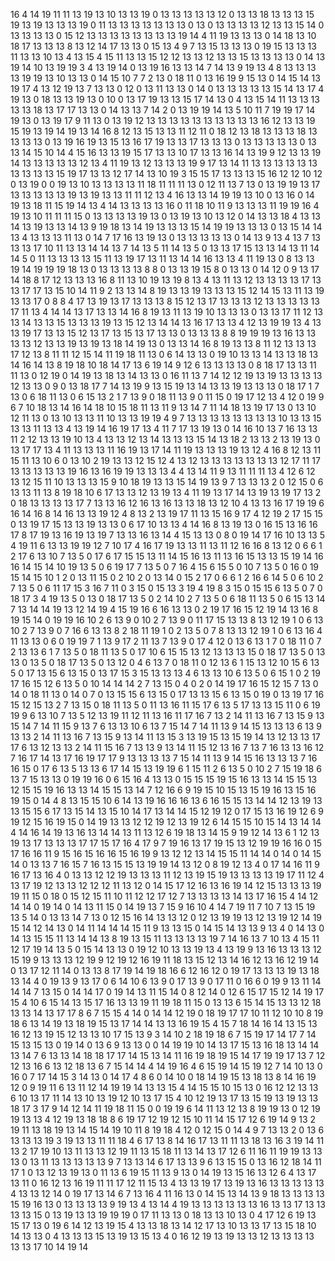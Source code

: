 16
4
14
19
11
11
13
19
13
10
13
13
19
0
13
13
13
13
13
12
0
13
13
18
13
13
13
15
19
13
19
13
13
13
19
0
11
13
13
13
13
13
13
13
0
13
0
13
13
13
13
12
13
13
15
14
0
13
13
13
13
0
15
12
13
13
13
13
13
13
13
13
19
14
4
11
19
13
13
13
0
14
18
13
10
18
17
13
13
13
8
13
12
14
17
13
13
0
15
13
4
9
7
13
15
13
13
13
0
19
15
13
13
13
11
13
13
10
13
4
13
15
4
15
11
13
13
15
12
12
13
13
12
13
13
15
13
13
13
13
0
14
13
19
14
10
13
19
19
3
4
13
19
14
0
13
19
16
13
13
14
7
14
13
9
19
13
4
8
13
13
13
13
19
19
13
10
13
13
0
14
15
10
7
7
2
13
0
18
11
0
13
16
19
9
15
13
0
14
15
14
13
19
17
4
13
12
19
13
7
13
13
0
12
0
13
11
13
13
0
14
0
13
13
13
13
13
15
14
13
17
4
19
13
0
18
13
13
19
13
0
10
0
13
17
19
13
13
15
17
14
13
0
4
13
15
14
11
13
13
13
13
13
18
13
17
17
13
13
0
14
13
13
7
14
2
0
13
19
19
14
13
5
10
11
7
19
19
17
14
19
13
0
13
19
17
9
11
13
0
13
19
12
13
13
13
13
13
13
13
13
13
13
16
12
13
13
19
15
19
13
19
14
19
13
14
16
8
12
13
15
13
13
11
12
11
0
18
12
13
18
13
13
13
18
13
13
13
13
0
13
19
16
19
13
15
13
16
17
19
13
13
17
13
13
13
0
13
13
13
13
13
0
13
13
14
15
10
14
4
15
16
13
13
19
15
17
13
13
10
17
13
13
16
14
13
19
9
12
13
13
19
14
13
13
13
13
13
12
13
4
11
19
13
12
13
13
13
19
9
17
13
14
11
13
13
13
13
13
13
13
13
13
13
15
19
17
13
13
12
17
14
13
10
19
3
15
15
17
13
13
13
15
16
12
12
10
12
0
13
19
0
0
19
13
10
13
13
13
13
11
18
11
11
11
13
0
12
11
13
7
13
0
13
19
19
13
17
13
13
13
13
13
19
13
19
13
13
11
11
12
13
4
16
13
13
14
19
19
13
10
0
13
16
0
14
19
13
18
11
15
19
14
13
4
14
13
13
13
13
16
0
11
18
10
11
9
13
13
13
11
19
19
16
4
19
13
10
11
11
11
15
0
13
13
13
13
19
13
0
13
19
13
10
13
12
0
14
13
13
18
4
13
13
14
13
19
13
13
14
13
9
19
18
13
14
19
13
13
13
15
14
19
19
13
13
13
0
13
15
14
14
13
4
13
13
13
11
13
0
14
7
17
16
13
19
13
0
13
13
13
13
13
0
14
13
9
13
4
13
7
13
13
13
17
10
11
13
13
14
14
13
7
14
13
5
11
14
13
5
0
13
13
17
15
13
13
14
13
11
14
14
5
0
11
13
13
13
13
15
11
13
19
17
13
11
13
14
14
16
13
13
4
11
19
13
0
8
13
13
19
14
19
19
19
18
13
0
13
13
13
13
8
8
0
13
13
19
15
8
0
13
13
0
14
12
0
9
13
17
14
18
8
17
12
13
13
13
16
8
11
13
10
19
13
19
8
13
4
13
11
13
12
13
13
13
13
17
13
13
17
17
13
15
10
14
11
9
2
13
13
14
8
19
13
13
19
13
13
13
15
12
14
15
13
11
13
19
13
13
17
0
8
8
4
17
13
19
13
17
13
13
13
8
15
12
13
17
13
13
13
12
13
13
13
13
13
17
11
13
4
14
14
13
17
13
13
14
16
8
19
13
11
13
19
10
13
13
13
0
13
13
17
11
12
13
13
14
13
13
15
13
13
13
19
13
15
12
13
14
14
13
16
17
13
13
4
12
13
19
19
13
4
13
13
19
17
13
13
15
12
13
17
13
15
13
17
13
13
0
13
13
13
8
8
19
19
19
13
16
13
13
13
13
12
13
13
19
13
19
13
18
14
19
13
0
13
13
14
16
8
19
13
13
8
11
12
13
13
13
17
12
13
8
11
11
12
15
14
11
19
18
11
13
0
6
14
13
13
0
19
10
13
13
14
13
13
18
13
14
16
14
13
8
19
18
10
18
14
17
13
6
19
14
9
12
6
13
13
13
13
0
8
18
17
13
13
11
11
13
0
12
19
0
14
19
13
18
13
14
13
13
0
16
11
13
7
14
12
12
19
13
19
13
13
13
13
12
13
13
0
9
0
13
18
17
7
14
13
19
9
13
15
19
13
14
13
13
19
13
13
13
0
18
17
1
7
13
0
6
18
11
13
0
6
15
13
2
1
7
13
9
0
18
11
13
9
0
11
15
0
19
17
12
13
4
12
0
19
9
6
7
10
18
13
14
16
14
18
10
15
18
11
13
11
9
13
14
7
11
14
18
13
19
17
13
0
13
10
12
11
13
0
13
10
13
13
11
10
13
13
19
19
4
9
7
13
13
13
13
13
13
13
13
10
13
13
15
13
13
11
13
13
4
13
19
14
16
19
17
13
4
11
7
17
13
19
13
0
14
16
10
13
7
16
13
13
11
2
12
13
13
19
10
13
4
13
13
12
13
14
13
13
13
15
14
13
18
2
13
13
2
13
19
13
0
13
17
17
13
4
11
13
13
13
11
16
19
13
17
14
11
19
13
13
13
19
13
12
4
16
8
12
13
11
15
11
13
10
6
0
13
10
2
19
13
13
12
15
12
4
13
12
13
13
13
13
13
13
13
12
17
11
17
13
13
13
13
13
19
16
13
16
19
19
13
13
13
4
4
13
14
11
9
13
11
11
11
13
4
12
6
12
13
12
15
11
10
13
13
13
15
9
10
18
19
13
13
15
14
19
13
9
7
13
13
13
2
0
12
15
0
6
13
13
11
13
8
19
18
10
6
17
13
13
12
13
19
13
4
11
19
13
17
14
13
19
13
19
17
13
2
0
18
13
13
13
13
17
7
13
13
16
12
16
13
16
13
13
18
13
12
10
4
13
13
16
17
19
19
6
16
14
16
8
14
16
13
13
19
12
4
8
13
2
13
19
17
11
13
15
16
9
17
4
12
19
2
17
15
15
0
13
19
17
15
13
13
19
13
13
0
6
17
10
13
13
4
14
16
8
13
19
13
0
16
15
13
16
16
17
8
17
19
13
16
19
13
19
7
13
13
16
13
14
4
15
13
13
0
8
0
19
14
17
16
10
13
13
5
4
19
11
6
13
13
19
19
12
7
10
17
4
16
17
19
13
13
11
13
11
12
16
16
8
13
12
0
6
6
1
2
17
6
13
10
7
13
5
0
17
6
17
15
15
13
11
14
15
16
13
11
13
16
15
13
13
15
19
14
16
16
14
15
14
10
19
13
5
0
6
19
17
7
13
5
0
7
16
4
15
6
15
5
0
10
7
13
5
0
16
0
19
15
14
15
10
1
2
0
13
11
15
0
2
10
2
0
13
14
0
15
2
17
0
6
6
1
2
16
6
14
5
0
6
10
2
7
13
5
0
6
11
17
15
3
16
7
11
0
3
15
0
15
13
3
19
4
19
8
3
15
0
15
15
6
13
5
0
7
0
18
17
3
4
19
13
5
0
13
0
18
17
13
5
0
2
14
10
2
7
13
5
0
6
18
11
13
5
0
6
15
13
14
7
13
14
14
19
13
12
14
19
4
15
19
16
6
16
13
13
0
2
19
17
16
15
12
19
14
13
16
8
19
15
14
0
19
19
16
10
2
6
13
9
0
10
2
7
13
9
0
11
17
15
13
13
8
13
12
19
1
0
6
13
10
2
7
13
9
0
7
16
6
13
13
8
2
18
11
19
1
0
2
13
5
0
7
8
13
13
12
19
1
0
6
13
16
4
11
13
13
0
6
0
19
19
7
1
13
9
17
2
11
13
7
13
9
0
17
4
12
0
13
6
13
1
7
0
18
11
0
7
2
13
13
6
1
7
13
5
0
18
11
13
5
0
17
10
6
15
15
13
12
13
13
13
15
0
18
17
13
5
0
13
13
0
13
5
0
18
17
13
5
0
13
12
0
4
6
13
7
0
18
11
0
12
13
6
1
15
13
12
10
15
6
13
5
0
17
13
15
6
13
15
0
13
17
15
3
15
13
13
13
4
6
13
13
10
6
13
5
0
6
15
1
0
2
19
17
16
15
12
6
13
5
0
10
14
14
14
2
7
13
15
0
4
0
2
0
14
19
17
16
15
12
15
7
13
0
14
0
18
11
13
0
14
0
7
0
13
15
15
6
13
15
0
17
13
13
15
6
13
15
0
19
0
13
19
17
16
15
12
15
13
2
7
13
15
0
18
11
13
5
0
11
13
16
11
15
17
6
13
5
17
13
13
15
11
0
6
19
19
9
6
13
10
7
13
5
12
13
19
11
12
11
13
16
11
17
16
7
13
2
14
11
13
16
7
13
15
9
13
15
14
7
14
11
15
9
13
7
6
13
13
10
6
13
7
15
14
7
14
11
13
9
14
15
13
13
13
6
13
9
13
13
2
14
11
13
16
7
13
15
9
13
14
11
13
15
3
13
19
15
13
15
19
14
13
12
13
13
17
17
6
13
12
13
13
2
14
11
15
16
7
13
13
9
13
14
11
15
12
13
16
7
13
7
16
13
13
16
12
7
16
17
14
13
17
16
19
17
17
9
13
13
13
13
7
15
14
11
13
9
14
15
16
13
13
13
7
16
16
15
0
17
6
13
5
13
13
6
17
14
15
13
19
19
6
1
15
11
2
6
13
5
0
10
2
7
15
19
18
6
13
7
15
13
13
0
19
19
16
0
6
15
16
4
13
13
0
15
15
15
19
15
16
13
13
14
15
15
13
12
15
15
19
16
13
13
14
15
15
13
14
7
12
16
6
9
19
15
10
15
13
15
19
16
13
15
16
19
15
0
14
4
8
13
15
15
10
6
14
13
19
16
16
16
13
6
16
15
15
13
14
14
12
13
19
13
13
15
15
6
17
13
15
14
13
15
10
14
17
13
14
14
15
12
19
12
0
17
15
13
16
19
12
6
9
19
12
15
16
19
15
0
14
19
13
13
12
12
19
12
13
19
12
6
14
15
15
10
15
14
13
14
14
4
14
16
14
19
13
16
13
14
14
13
11
13
12
6
19
18
13
14
15
9
19
12
14
13
6
1
12
13
19
13
17
13
13
13
17
17
15
17
16
4
17
9
7
19
16
13
17
19
15
13
12
19
19
16
16
0
15
17
16
16
11
9
15
16
15
16
16
15
16
19
9
13
12
12
13
14
15
15
11
14
14
0
14
0
14
15
14
0
13
13
7
16
15
7
16
13
15
15
13
19
19
14
13
12
0
8
19
12
13
4
0
17
14
16
11
9
16
17
13
16
4
0
13
13
12
12
19
13
13
13
11
12
13
19
15
19
13
13
13
13
19
17
11
12
4
13
17
19
12
13
13
12
12
12
11
13
12
0
14
15
17
12
16
13
16
19
14
12
15
13
13
13
19
19
11
15
0
18
0
15
12
15
11
10
11
12
12
17
12
7
13
13
13
13
14
13
17
16
15
4
14
12
14
14
0
19
14
0
14
13
11
15
0
14
19
13
7
15
9
16
10
4
14
7
19
11
7
10
7
13
15
19
13
5
14
0
13
13
14
7
13
0
12
15
16
14
13
13
12
0
12
13
19
19
13
12
13
19
12
14
19
15
14
12
14
13
0
14
11
14
14
14
15
11
9
13
13
15
0
14
15
14
13
13
9
13
4
0
14
13
0
14
13
15
15
11
13
14
14
13
8
19
13
15
11
13
13
13
13
19
7
14
16
13
7
10
13
4
15
11
12
17
19
14
13
5
0
15
14
13
13
0
19
12
10
13
13
19
13
4
13
19
9
13
16
13
13
13
12
15
19
9
13
13
13
12
19
9
12
19
12
16
19
11
18
13
15
12
13
14
16
12
13
16
12
19
14
0
13
17
12
11
14
0
13
13
8
17
19
14
19
18
16
6
12
16
12
0
19
17
13
13
13
19
13
18
13
14
4
0
19
13
9
13
17
0
6
14
10
6
13
9
0
17
13
9
0
17
11
0
16
6
0
19
9
13
11
14
14
14
7
13
15
0
14
14
17
0
19
14
13
11
15
14
0
8
12
14
0
12
6
15
17
15
12
14
19
17
15
4
10
6
15
14
13
15
17
16
13
13
19
11
19
18
11
15
0
13
13
6
15
14
15
13
13
12
18
13
13
14
13
17
17
8
6
7
15
15
4
14
0
14
14
12
19
0
18
19
17
17
10
11
12
10
10
8
19
18
6
13
14
19
13
18
19
15
13
17
14
14
13
13
16
19
15
4
15
7
18
14
16
14
13
15
13
16
12
13
19
15
12
13
13
10
17
15
13
9
3
14
10
2
18
19
18
6
7
15
19
17
14
17
7
14
15
13
15
13
0
19
14
0
13
6
9
13
13
0
0
14
19
19
10
14
13
17
15
13
16
18
13
14
14
13
14
7
6
13
13
14
18
18
17
17
14
15
13
14
11
16
19
18
19
15
14
17
19
19
17
13
7
12
12
13
16
6
13
12
18
13
6
7
15
14
14
4
14
19
16
4
6
15
19
14
15
19
12
7
14
10
13
0
16
0
7
17
14
15
3
14
13
0
14
17
4
8
6
0
14
10
0
18
14
19
15
13
18
13
8
14
16
19
12
0
9
19
11
6
13
11
12
14
19
19
14
13
13
15
4
14
15
15
10
15
13
0
16
12
12
13
13
6
10
13
17
11
14
13
10
13
19
12
10
13
17
15
4
10
12
19
13
17
13
15
19
13
19
13
13
18
17
3
17
9
14
12
14
11
19
18
11
15
0
0
19
19
6
14
11
13
12
13
8
19
19
13
0
12
19
19
13
13
4
12
19
13
18
18
8
6
19
17
12
19
12
15
10
11
14
15
17
12
6
19
14
9
13
2
19
11
13
18
19
13
14
15
14
19
10
11
8
19
18
4
12
0
12
15
0
14
4
9
7
13
13
2
0
13
6
13
13
13
19
3
19
13
13
11
11
18
4
6
17
13
8
14
16
17
13
11
11
13
18
13
16
3
19
14
11
13
2
17
19
10
13
11
13
13
12
19
11
13
15
18
11
13
14
13
17
12
6
11
16
11
19
19
13
13
13
0
13
11
13
13
13
13
13
9
7
13
13
14
6
17
13
13
9
6
13
15
15
0
13
16
12
18
14
11
17
1
0
13
12
13
19
13
0
11
13
6
19
15
11
13
9
13
0
14
19
13
15
16
13
12
6
4
13
17
13
11
0
16
12
13
16
19
11
11
17
12
11
15
13
4
13
13
19
17
13
19
13
16
13
13
13
13
13
4
13
13
12
14
0
19
17
13
14
6
7
13
16
4
11
16
13
0
14
15
13
14
13
9
18
13
13
13
13
15
19
16
13
0
13
13
13
13
9
19
13
4
13
14
4
19
13
13
13
13
13
13
16
13
13
17
13
13
13
13
15
0
13
19
13
13
19
19
19
0
17
11
13
13
0
18
13
13
10
13
0
4
17
12
6
19
13
15
17
13
0
19
6
14
12
13
19
15
4
13
13
18
13
14
12
17
13
10
13
13
17
13
15
18
10
14
13
13
0
4
13
13
13
15
13
19
13
15
13
4
0
16
12
19
13
19
13
13
12
13
13
13
13
13
13
17
10
14
19
14
